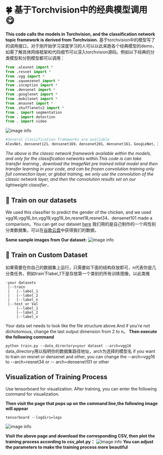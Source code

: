 # 🍀 基于Torchvision中的经典模型调用 :yum:


**This code calls the models in Torchvision, and the classification network topic framework is derived from Torchvision.**
基于torchvision中的模型写了的调用接口，对于刚开始学习深度学习的人可以以此来跑各个经典模型的demo，如需了解具体网络框架和代码细节可以深入torchvision源码。例如以下经典的分类模型和分割模型都可以调用：
```python
from .alexnet import *
from .resnet import *
from .vgg import *
from .squeezenet import *
from .inception import *
from .densenet import *
from .googlenet import *
from .mobilenet import *
from .mnasnet import *
from .shufflenetv2 import *
from . import segmentation
from . import detection
from . import video
```
![image info](image/classifier.png) 
```python
#Several classification frameworks are available
AlexNet、densenet121、densenet169、densenet201、densenet161、GoogLeNet、Inception3、mnasnet0_5、mnasnet0_75、mnasnet1_0、mnasnet1_3、MobileNetV2、resnet18、resnet34、resnet50、resnet101、resnet152、resnext50_32x4d、resnext101_32x8d、wide_resnet50_2、wide_resnet101_2、vgg11、vgg13、vgg16、vgg19、vgg11_bn、vgg13_bn、vgg16_bn、vgg19_bn...........
```
*The above is the classic network framework available within the models, and only for the classification networks within.This code is can take transfer learning , download the ImageNet pre trained initial model and then transfer learning  in your code, and can be frozen convolution training only full connection layer, or global training, we only use the convolution of the classic network layer, and then the convolution results set on our lightweight classifier，*


## :rainbow: Train on our datasets
We used this classifier to predict the gender of the chicken, and we used vgg16,vgg16_bn,vgg19,vgg19_bn,resnet18,resnet34、densenet101 made a comparison。You can get our dataset [here](https://drive.google.com/open?id=1eGq8dWGL0I3rW2B9eJ_casH0_D3x7R73 "dataset")
我们用的是自己制作的一个鸡性别分类数据集，可以在[谷歌云盘](https://drive.google.com/open?id=1eGq8dWGL0I3rW2B9eJ_casH0_D3x7R73 "dataset")中获得我们的数据，

**Some sample images from Our dataset:**
![image info](image/dataset.jpg) 

## :star2: Train on Custom Dataset
如果需要在你自己的数据集上运行，只需要如下面的结构存放即可，n代表你是几分类任务，例如train下label_1下是存放第一个类别的所有训练图像，以此类推
```
-your datasets
 |--train
 |   |--label_1
 |   |--label_2
 |   |--label_n
 |--test or Val
     |--label_1
     |--label_2
     |--label_n
```
Your data set needs to look like the file structure above.And if you're not dichotomous, change the last output dimension from 2 to n。
 **Then execute the following command**
 
 `python train.py --data_directory=your dataset --arch=vgg16`
 data_directory用以指明你的数据集路径地址，arch为选择的模型名
if you want to train on resnet or densenet and other, you can change the --arch=vgg16 to --arch=resnet34 or -- arch=densenet101 or other
## Visualization of Training Process
Use tensorboard for visualization. After training, you can enter the following command for visualization.

**Then visit the page that pops up on the command line,the following image will appear**

`tensorboard --logdirs=logs`

![image info](image/vis.jpg)

**Visit the above page and download the corresponding CSV, then plot the training process according to csv_plot.py：**
![image info](image/Plot.jpg)
**You can adjust the parameters to make the training process more beautiful**
